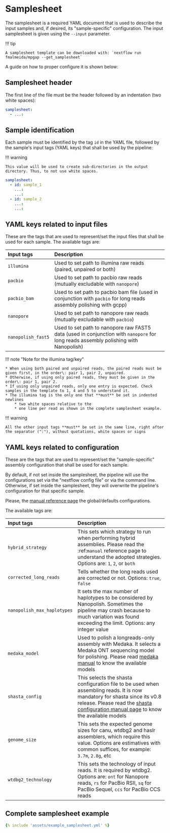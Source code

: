 # Samplesheet

The samplesheet is a required YAML document that is used to describe the input samples and, if desired, its "sample-specific" configuration. The input samplesheet is given using the `--input` parameter.

!!! tip

    A samplesheet template can be downloaded with: `nextflow run fmalmeida/mpgap --get_samplesheet`
    
A guide on how to proper configure it is shown below:

## Samplesheet header

The first line of the file must be the header followed by an indentation (two white spaces):

```yaml
samplesheet:
  - ...:
```

## Sample identification

Each sample must be identified by the tag `id` in the YAML file, followed by the sample's input tags (YAML keys) that shall be used by the pipeline:

!!! warning

    This value will be used to create sub-directories in the output directory. Thus, to not use white spaces.

```yaml
samplesheet:
  - id: sample_1
    ...:
    ...:
  - id: sample_2
    ...:
    ...:
```

## YAML keys related to input files

These are the tags that are used to represent/set the input files that shall be used for each sample. The available tags are:

| <div style="width:120px">Input tags</div> | Description |
| :---------------------------------------- | :---------- |
| `illumina` | Used to set path to illumina raw reads (paired, unpaired or both) |
| `pacbio` | Used to set path to pacbio raw reads (mutually excludable with `nanopore`) |
| `pacbio_bam` | Used to set path to pacbio bam file (used in conjunction with `pacbio` for long reads assembly polishing with gcpp) |
| `nanopore` | Used to set path to nanopore raw reads (mutually excludable with `pacbio`) |
| `nanopolish_fast5` | Used to set path to nanopore raw FAST5 data (used in conjunction with `nanopore` for long reads assembly polishing with Nanopolish) |

!!! note "Note for the illumina tag/key"

    * When using both paired and unpaired reads, the paired reads must be given first, in the order\: pair 1, pair 2, unpaired.
    * Otherwise, if using only paired reads, they must be given in the order\: pair 1, pair 2.
    * If using only unpaired reads, only one entry is expected. Check samples in the template to 1, 4 and 5 to understand it.
    * The illumina tag is the only one that **must** be set in indented newlines
        * two white spaces relative to the
        * one line per read as shown in the complete samplesheet example.

!!! warning

    All the other input tags **must** be set in the same line, right after the separator (":"), without quotations, white spaces or signs

## YAML keys related to configuration

These are the tags that are used to represent/set the "sample-specific" assembly configuration that shall be used for each sample.

By default, if not set inside the samplesheet, the pipeline will use the configurations set via the "nextflow config file" or via the command line. Otherwise, if set inside the samplesheet, they will overwrite the pipeline's configuration for that specific sample. 

Please, the [manual reference page](manual.md#) the global/defaults configurations.

The available tags are:

| <div style="width:120px">Input tags</div> | Description |
| :---------------------------------------- | :---------- |
| `hybrid_strategy` | This sets which strategy to run when performing hybrid assemblies. Please read the :ref:`manual` reference page to understand the adopted strategies. Options are: `1`, `2`, or `both` |
| `corrected_long_reads` | Tells whether the long reads used are corrected or not. Options: `true`, `false` |
| `nanopolish_max_haplotypes` | It sets the max number of haplotypes to be considered by Nanopolish. Sometimes the pipeline may crash because to much variation was found exceeding the limit. Options: any integer value |
| `medaka_model` | Used to polish a longreads-only assembly with Medaka. It selects a Medaka ONT sequencing model for polishing. Please read [medaka manual](https://github.com/nanoporetech/medaka#models) to know the available models |
| `shasta_config` | This selects the shasta configuration file to be used when assembling reads. It is now mandatory for shasta since its v0.8 release. Please read the [shasta configuration manual page](https://chanzuckerberg.github.io/shasta/Configurations.html) to know the available models |
| `genome_size` | This sets the expected genome sizes for canu, wtdbg2 and haslr assemblers, which require this value. Options are estimatives with common suffices, for example: `3.7m`, `2.8g`, etc |
| `wtdbg2_technology` | This sets the technology of input reads. It is required by wtdbg2. Options are: `ont` for Nanopore reads, `rs` for PacBio RSII, `sq` for PacBio Sequel, `ccs` for PacBio CCS reads |

## Complete samplesheet example

```yaml
{% include 'assets/example_samplesheet.yml' %}
```